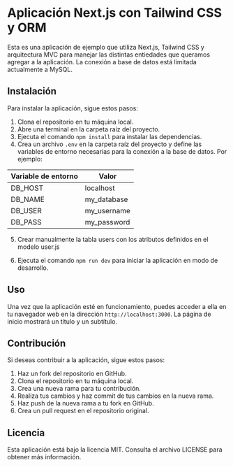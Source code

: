 # Aplicación Next.js con Tailwind CSS y ORM

Esta es una aplicación de ejemplo que utiliza Next.js, Tailwind CSS y arquitectura MVC para manejar las distintas entiedades que queramos agregar a la aplicación. La conexión a base de datos está limitada actualmente a MySQL.

## Instalación

Para instalar la aplicación, sigue estos pasos:

1. Clona el repositorio en tu máquina local.
2. Abre una terminal en la carpeta raíz del proyecto.
3. Ejecuta el comando `npm install` para instalar las dependencias.
4. Crea un archivo `.env` en la carpeta raíz del proyecto y define las variables de entorno necesarias para la conexión a la base de datos. Por ejemplo:
<table>
  <thead>
    <tr>
      <th>Variable de entorno</th>
      <th>Valor</th>
    </tr>
  </thead>
  <tbody>
    <tr>
      <td>DB_HOST</td>
      <td>localhost</td>
    </tr>
    <tr>
      <td>DB_NAME</td>
      <td>my_database</td>
    </tr>
    <tr>
      <td>DB_USER</td>
      <td>my_username</td>
    </tr>
    <tr>
      <td>DB_PASS</td>
      <td>my_password</td>
    </tr>
  </tbody>
</table>

5. Crear manualmente la tabla users con los atributos definidos en el modelo user.js

6. Ejecuta el comando `npm run dev` para iniciar la aplicación en modo de desarrollo.

## Uso

Una vez que la aplicación esté en funcionamiento, puedes acceder a ella en tu navegador web en la dirección `http://localhost:3000`. La página de inicio mostrará un título y un subtítulo.

## Contribución

Si deseas contribuir a la aplicación, sigue estos pasos:

1. Haz un fork del repositorio en GitHub.
2. Clona el repositorio en tu máquina local.
3. Crea una nueva rama para tu contribución.
4. Realiza tus cambios y haz commit de tus cambios en la nueva rama.
5. Haz push de la nueva rama a tu fork en GitHub.
6. Crea un pull request en el repositorio original.

## Licencia

Esta aplicación está bajo la licencia MIT. Consulta el archivo LICENSE para obtener más información.